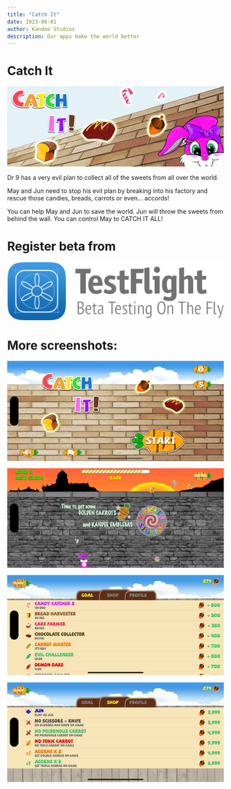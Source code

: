 ```yaml
---
title: "Catch It"
date: 2023-06-01
author: Kandee Studios
description: Our apps make the world better
---
```


# Catch It

![Banner](/docs/assets/catch_it/cover_art.png)

Dr 9 has a very evil plan to collect all of the sweets from all over the world.

May and Jun need to stop his evil plan by breaking into his factory and rescue those candies, breads, carrots or even... accords!

You can help May and Jun to save the world. Jun will throw the sweets from behind the wall. You can control May to CATCH IT ALL!

# Register beta from

[![Test Flight](/docs/assets/general/testflight_badge.png)](mailto:support@kandee.world)

# More screenshots:

![Screenshot1](/docs/assets/catch_it/screenshot_1.png)

![Screenshot2](/docs/assets/catch_it/screenshot_2.png)

![Screenshot3](/docs/assets/catch_it/screenshot_3.png)

![Screenshot4](/docs/assets/catch_it/screenshot_4.png)